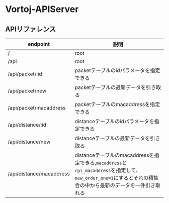 # Vortoj-APIServer

## APIリファレンス

| endpoint | 説明　　　|
| -------- | -------- |
| /     | root     |
| /api     | root     |
| /api/packet/:id     |  packetテーブルのidパラメータを指定できる     |
| /api/packet/new     | packetテーブルの最新データを引き取る     |
| /api/packet/macaddress     |  packetテーブルのmacaddressを指定できる     |
| /api/distance/:id    | distanceテーブルのidパラメータを指定できる      |
| /api/distance/new    | distanceテーブルの最新データを引き取る     |
| /api/distance/macaddress   | distanceテーブルのmacaddressを指定できる,`macaddress`と`rpi_macaddress`を指定して、`new_order_one=1`にするとそれの積集合の中から最新のデータを一件引き取れる     |